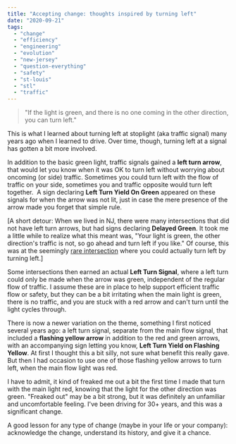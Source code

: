 ```yaml
---
title: "Accepting change: thoughts inspired by turning left"
date: "2020-09-21"
tags: 
  - "change"
  - "efficiency"
  - "engineering"
  - "evolution"
  - "new-jersey"
  - "question-everything"
  - "safety"
  - "st-louis"
  - "stl"
  - "traffic"
---
```


> "If the light is green, and there is no one coming in the other direction, you can turn left."

This is what I learned about turning left at stoplight (aka traffic signal) many years ago when I learned to drive. Over time, though, turning left at a signal has gotten a bit more involved.

In addition to the basic green light, traffic signals gained a **left turn arrow**, that would let you know when it was OK to turn left without worrying about oncoming (or side) traffic. Sometimes you could turn left with the flow of traffic on your side, sometimes you and traffic opposite would turn left together.  A sign declaring **Left Turn Yield On Green** appeared on these signals for when the arrow was not lit, just in case the mere presence of the arrow made you forget that simple rule.

\[A short detour: When we lived in NJ, there were many intersections that did not have left turn arrows, but had signs declaring **Delayed Green**. It took me a little while to realize what this meant was, "Your light is green, the other direction's traffic is not, so go ahead and turn left if you like." Of course, this was at the seemingly [rare intersection](http://www.fhwa.dot.gov/publications/research/safety/07032/ "Traffic Performance of Three Typical Designs of New Jersey Jughandle Intersections") where you could actually turn left by turning left.\]

Some intersections then earned an actual **Left Turn Signal**, where a left turn could only be made when the arrow was green, independent of the regular flow of traffic. I assume these are in place to help support efficient traffic flow or safety, but they can be a bit irritating when the main light is green, there is no traffic, and you are stuck with a red arrow and can't turn until the light cycles through.

There is now a newer variation on the theme, something I first noticed several years ago: a left turn signal, separate from the main flow signal, that included a **flashing yellow arrow** in addition to the red and green arrows, with an accompanying sign letting you know, **Left Turn Yield on Flashing Yellow**. At first I thought this a bit silly, not sure what benefit this really gave. But then I had occasion to use one of those flashing yellow arrows to turn left, when the main flow light was red.

I have to admit, it kind of freaked me out a bit the first time I made that turn with the main light red, knowing that the light for the other direction was green. "Freaked out" may be a bit strong, but it was definitely an unfamiliar and uncomfortable feeling. I've been driving for 30+ years, and this was a significant change.

A good lesson for any type of change (maybe in your life or your company): acknowledge the change, understand its history, and give it a chance.
